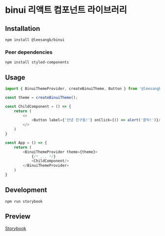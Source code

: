 # binui 리액트 컴포넌트 라이브러리

## Installation

```shell
npm install @leesangb/binui
```

### Peer dependencies

```shell
npm install styled-components
```

## Usage

```typescript jsx
import { BinuiThemeProvider, createBinuiTheme, Button } from '@leesangb/binui';

const theme = createBinuiTheme();

const ChildComponent = () => {
    return (
        <>
            <Button label={'안녕 친구들!'} onClick={() => alert('클릭!')}/>
        </>
    )
}

const App = () => {
    return (
        <BinuiThemeProvider theme={theme}>
            {/* ... */}
            <ChildComponent/>
        </BinuiThemeProvider>
    )
}
```

## Development

```shell
npm run storybook
```

## Preview

[Storybook](https://binui.leesangbin.com)
